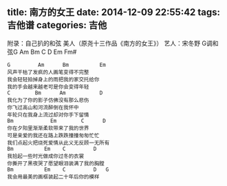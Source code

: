 ﻿title: 南方的女王
date: 2014-12-09 22:55:42
tags: 吉他谱
categories: 吉他
---


附录：自己扒的和弦
美人（原尧十三作品《南方的女王》）
艺人：宋冬野
G调和弦G Am Bm C D Em Fm#
```
G         Am      Bm          Em
风声干枯了发疯的人画笔变得不完整
我会轻轻拍掉身上的雨把我的家交托给你
我的手会越来越老可是你会变得年轻
C        Bm      Am           D
我化为了你的影子仿佛没有那么悲伤
你飞过高山和河流醉倒在我怀中
年轮只在我身上流过却对你手下留情
Bm            Em        C      D
你在夕阳里渐渐柔软带来了我的世界
可是亲爱的我还在路上跌跌撞撞匆匆忙忙
我们点起火把烧死爱情从此义无反顾一无所有
Bm          Em    C         D
我拾起一些时光做成你过冬的衣裳
你撕开了黑夜哭了愿望眼泪装满了我的胸膛
Bm          Em    C         D   G
我会用最美的画框装起二十年后你的模样

```
